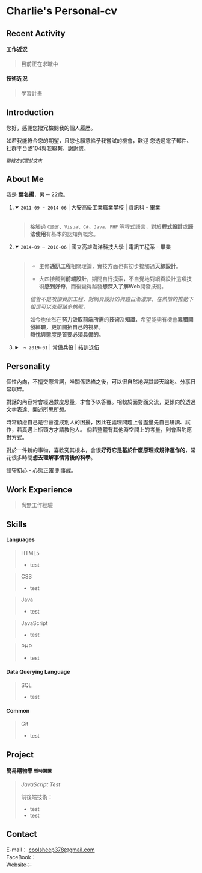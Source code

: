 # Charlie's Personal-cv

Recent Activity
---------------

#### 工作近況
> 目前正在求職中

#### 技術近況
> 學習計畫

Introduction
------------
您好，感謝您撥冗檢閱我的個人履歷。

如若我能符合您的期望，且您也願意給予我嘗試的機會，歡迎 您透過電子郵件、社群平台或104與我聯繫，謝謝您。<br>

<code><i>聯絡方式置於文末</i></code>

About Me
--------

我是 <b>葉名揚</b>，男 ─ 22歲。
<ol>
  <li>
    <details open>
      <summary>
        <code>2011-09 ~ 2014-06</code> | 大安高級工業職業學校 | 資訊科 - 畢業
      </summary><br>

> 接觸過 `C語言`、`Visual C#`、`Java`、`PHP` 等程式語言，對於<b>程式設計</b>或<b>語法使用</b>有基本的認知與概念。
    </details>
  </li>
  
  <li>
    <details open>
      <summary>
        <code>2014-09 ~ 2018-06</code> | 國立高雄海洋科技大學 | 電訊工程系 - 畢業
      </summary><br>
      
> * 主修<b>通訊工程</b>相關理論，實技方面也有初步接觸過<b>天線設計</b>。
>
> * 大四接觸到<b>前端設計</b>，期間自行摸索，不自覺地對網頁設計這項技術<b>感到好奇</b>，而後變得越發<b>想深入了解Web</b>開發技術。
>
> <i>儘管不是攻讀資訊工程，對網頁設計的興趣日漸濃厚，在熱情的推動下相信可以克服諸多挑戰，</i><br>
>
> 如今也依然在<b>努力汲取前端所需</b>的<b>技術</b>及<b>知識</b>，希望能夠有機會<b>累積開發經驗，更加開拓自己的視界</b>。<br>
> <b>熱忱與態度是首要必須具備的。</b>
    </details>
  </li>
  
  <li>
    <details>
      <summary>
        <code> ~ 2019-01</code> | 常備兵役 | 結訓退伍 
      </summary>
    </details>
  </li>
</ol>

Personality
-----------
個性內向，不擅交際言詞，唯關係熟絡之後，可以很自然地與其談天論地、分享日常瑣碎。

對話的內容常會經過數度思量，才會予以答覆。相較於面對面交流，更傾向於透過文字表達、闡述所思所想。

時常顧慮自己是否會造成別人的困擾，因此在處理問題上會盡量先自己研讀、試作，若真遇上瓶頸方才請教他人。
倘若整體有其他時空間上的考量，則會斟酌應對方式。

對於一件新的事物，喜歡究其根本，會很<b>好奇它是基於什麼原理或規律運作的</b>，常花很多時間<b>想去理解事情背後的科學</b>。

謹守初心 - 心態正確 則事成。

Work Experience
---------------
> 尚無工作經驗

Skills
------

#### Languages

> HTML5
> * test

> CSS
> * test 

> Java
> * test

> JavaScript
> * test

> PHP
> * test  

#### Data Querying Language <br> 

> SQL
> * test

#### Common

> Git
> * test

Project
-------

#### 簡易購物車 `暫時擱置`

> []()
>
> _JavaScript Test_
>
> 前後端技術：
> * test
> * test

Contact
-------

E-mail： [coolsheep378@gmail.com](coolsheep378@gmail.com) <br>
FaceBook： []()                                           <br>
<del> Website：</del>
